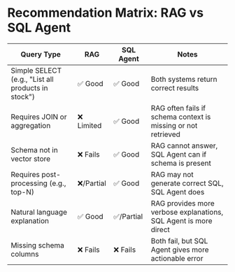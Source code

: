 # Recommendation Matrix: RAG vs SQL Agent

| Query Type | RAG | SQL Agent | Notes |
|------------|-----|-----------|-------|
| Simple SELECT (e.g., "List all products in stock") | ✅ Good | ✅ Good | Both systems return correct results |
| Requires JOIN or aggregation | ❌ Limited | ✅ Good | RAG often fails if schema context is missing or not retrieved |
| Schema not in vector store | ❌ Fails | ✅ Good | RAG cannot answer, SQL Agent can if schema is present |
| Requires post-processing (e.g., top-N) | ❌/Partial | ✅ Good | RAG may not generate correct SQL, SQL Agent does |
| Natural language explanation | ✅ Good | ✅/Partial | RAG provides more verbose explanations, SQL Agent is more direct |
| Missing schema columns | ❌ Fails | ❌ Fails | Both fail, but SQL Agent gives more actionable error |
